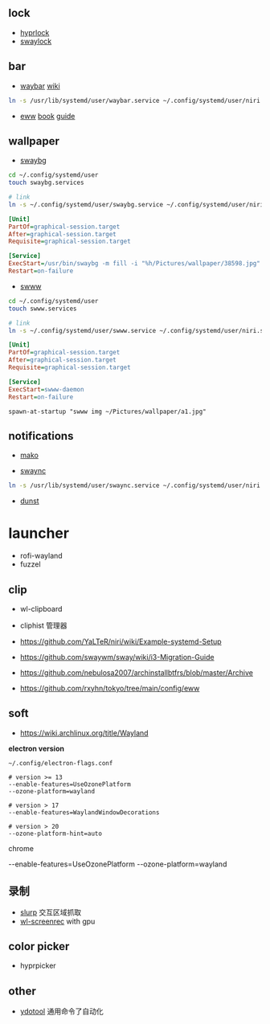 
## lock

- [hyprlock](https://github.com/hyprwm/hyprlock)
- [swaylock](https://github.com/swaywm/swaylock)

## bar

- [waybar](https://github.com/Alexays/Waybar) [wiki](https://github.com/Alexays/Waybar/wiki/)

```bash
ln -s /usr/lib/systemd/user/waybar.service ~/.config/systemd/user/niri.service.wants/
```

- [eww](https://github.com/elkowar/eww) [book](https://elkowar.github.io/eww/configuration.html) [guide](https://dharmx.is-a.dev/eww-powermenu/)


## wallpaper

- [swaybg](https://github.com/swaywm/swaybg)

```bash
cd ~/.config/systemd/user
touch swaybg.services

# link
ln -s ~/.config/systemd/user/swaybg.service ~/.config/systemd/user/niri.service.wants/
```

```ini
[Unit]
PartOf=graphical-session.target
After=graphical-session.target
Requisite=graphical-session.target

[Service]
ExecStart=/usr/bin/swaybg -m fill -i "%h/Pictures/wallpaper/38598.jpg"
Restart=on-failure
```

- [swww](https://github.com/LGFae/swww) 


```bash
cd ~/.config/systemd/user
touch swww.services

# link
ln -s ~/.config/systemd/user/swww.service ~/.config/systemd/user/niri.service.wants/
```

```ini
[Unit]
PartOf=graphical-session.target
After=graphical-session.target
Requisite=graphical-session.target

[Service]
ExecStart=swww-daemon
Restart=on-failure
```


```kdl
spawn-at-startup "swww img ~/Pictures/wallpaper/a1.jpg"
```


## notifications

- [mako](https://github.com/emersion/mako)

- [swaync](https://github.com/catppuccin/swaync) 

```bash
ln -s /usr/lib/systemd/user/swaync.service ~/.config/systemd/user/niri.service.wants/
```
- [dunst](https://github.com/dunst-project/dunst)

# launcher

- rofi-wayland
- fuzzel


## clip 

- wl-clipboard
- cliphist 管理器

- https://github.com/YaLTeR/niri/wiki/Example-systemd-Setup
- https://github.com/swaywm/sway/wiki/i3-Migration-Guide

- https://github.com/nebulosa2007/archinstallbtfrs/blob/master/Archive
- https://github.com/rxyhn/tokyo/tree/main/config/eww



## soft


- https://wiki.archlinux.org/title/Wayland

**electron version**

`~/.config/electron-flags.conf`

```
# version >= 13
--enable-features=UseOzonePlatform
--ozone-platform=wayland

# version > 17
--enable-features=WaylandWindowDecorations

# version > 20
--ozone-platform-hint=auto
```

chrome 

--enable-features=UseOzonePlatform
--ozone-platform=wayland


## 录制

- [slurp](https://github.com/emersion/slurp) 交互区域抓取
- [wl-screenrec](https://github.com/russelltg/wl-screenrec) with gpu



## color picker

- hyprpicker


## other

- [ydotool](https://github.com/ReimuNotMoe/ydotool) 通用命令了自动化
